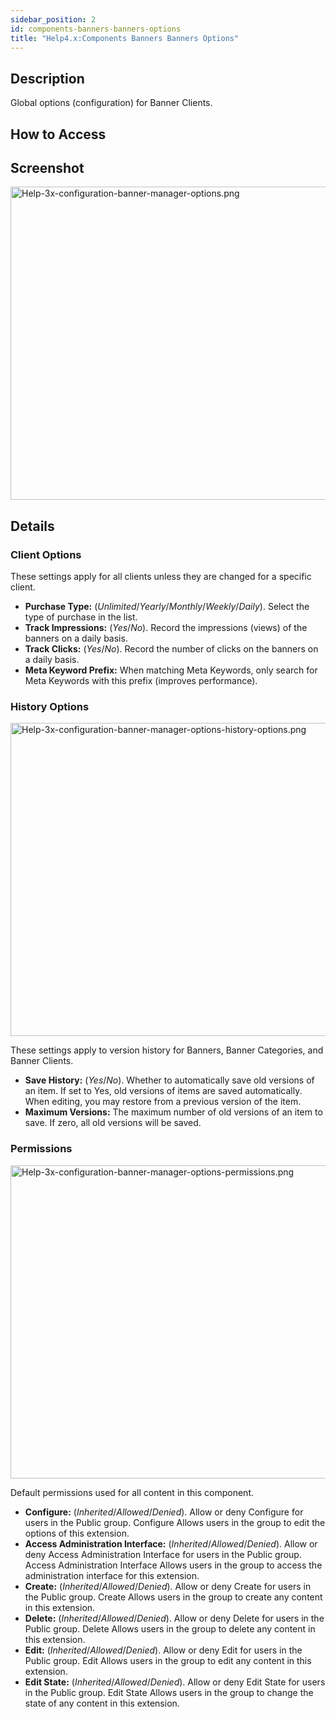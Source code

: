 ```yaml
---
sidebar_position: 2
id: components-banners-banners-options
title: "Help4.x:Components Banners Banners Options"
---
```

## Description

Global options (configuration) for Banner Clients.

## How to Access

## Screenshot

<img
src="https://docs.joomla.org/images/thumb/1/1c/Help-3x-configuration-banner-manager-options.png/670px-Help-3x-configuration-banner-manager-options.png"
decoding="async"
srcset="https://docs.joomla.org/images/thumb/1/1c/Help-3x-configuration-banner-manager-options.png/1005px-Help-3x-configuration-banner-manager-options.png 1.5x, https://docs.joomla.org/images/1/1c/Help-3x-configuration-banner-manager-options.png 2x"
data-file-width="1247" data-file-height="933" width="670" height="501"
alt="Help-3x-configuration-banner-manager-options.png" />

## Details

### Client Options

These settings apply for all clients unless they are changed for a
specific client.

- **Purchase Type:** (*Unlimited*/*Yearly*/*Monthly*/*Weekly*/*Daily*).
  Select the type of purchase in the list.
- **Track Impressions:** (*Yes*/*No*). Record the impressions (views) of
  the banners on a daily basis.
- **Track Clicks:** (*Yes*/*No*). Record the number of clicks on the
  banners on a daily basis.
- **Meta Keyword Prefix:** When matching Meta Keywords, only search for
  Meta Keywords with this prefix (improves performance).

### History Options

<img
src="https://docs.joomla.org/images/thumb/9/95/Help-3x-configuration-banner-manager-options-history-options.png/670px-Help-3x-configuration-banner-manager-options-history-options.png"
decoding="async"
srcset="https://docs.joomla.org/images/thumb/9/95/Help-3x-configuration-banner-manager-options-history-options.png/1005px-Help-3x-configuration-banner-manager-options-history-options.png 1.5x, https://docs.joomla.org/images/9/95/Help-3x-configuration-banner-manager-options-history-options.png 2x"
data-file-width="1247" data-file-height="933" width="670" height="501"
alt="Help-3x-configuration-banner-manager-options-history-options.png" />

These settings apply to version history for Banners, Banner Categories,
and Banner Clients.

- **Save History:** (*Yes*/*No*). Whether to automatically save old
  versions of an item. If set to Yes, old versions of items are saved
  automatically. When editing, you may restore from a previous version
  of the item.
- **Maximum Versions:** The maximum number of old versions of an item to
  save. If zero, all old versions will be saved.

### Permissions

<img
src="https://docs.joomla.org/images/thumb/d/da/Help-3x-configuration-banner-manager-options-permissions.png/670px-Help-3x-configuration-banner-manager-options-permissions.png"
decoding="async"
srcset="https://docs.joomla.org/images/thumb/d/da/Help-3x-configuration-banner-manager-options-permissions.png/1005px-Help-3x-configuration-banner-manager-options-permissions.png 1.5x, https://docs.joomla.org/images/d/da/Help-3x-configuration-banner-manager-options-permissions.png 2x"
data-file-width="1247" data-file-height="933" width="670" height="501"
alt="Help-3x-configuration-banner-manager-options-permissions.png" />

Default permissions used for all content in this component.

- **Configure:** (*Inherited*/*Allowed*/*Denied*). Allow or deny
  Configure for users in the Public group. Configure Allows users in the
  group to edit the options of this extension.
- **Access Administration Interface:** (*Inherited*/*Allowed*/*Denied*).
  Allow or deny Access Administration Interface for users in the Public
  group. Access Administration Interface Allows users in the group to
  access the administration interface for this extension.
- **Create:** (*Inherited*/*Allowed*/*Denied*). Allow or deny Create for
  users in the Public group. Create Allows users in the group to create
  any content in this extension.
- **Delete:** (*Inherited*/*Allowed*/*Denied*). Allow or deny Delete for
  users in the Public group. Delete Allows users in the group to delete
  any content in this extension.
- **Edit:** (*Inherited*/*Allowed*/*Denied*). Allow or deny Edit for
  users in the Public group. Edit Allows users in the group to edit any
  content in this extension.
- **Edit State:** (*Inherited*/*Allowed*/*Denied*). Allow or deny Edit
  State for users in the Public group. Edit State Allows users in the
  group to change the state of any content in this extension.
